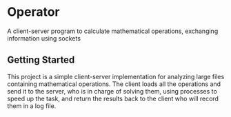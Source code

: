 # Operator
A client-server program to calculate mathematical operations, exchanging information using sockets

## Getting Started

This project is a simple client-server implementation for analyzing large files containing mathematical operations. The client loads all the operations and send it to the server, who is in charge of solving them, using processes to speed up the task, and return the results back to the client who will record them in a log file.
